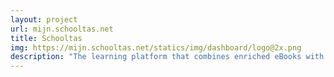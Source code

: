 ```yaml
---
layout: project
url: mijn.schooltas.net
title: Schooltas
img: https://mijn.schooltas.net/statics/img/dashboard/logo@2x.png
description: "The learning platform that combines enriched eBooks with social & collaborative learning tools. A web application with a shared interface for schoolchildren, teachers and book editors that enables entirely digital learning environment: reading, writing, making notes and drawings, reviewing homework, playing games like wordweb and enriching book content with interactive elements (video, photo, game, etc). \n Techniques used: html5, css3, javascript / vue.js"
---
```

